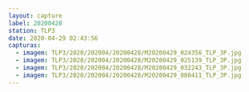 ```yaml
---
layout: capture
label: 20200428
station: TLP3
date: 2020-04-29 02:43:56
capturas:
  - imagem: TLP3/2020/202004/20200428/M20200429_024356_TLP_3P.jpg
  - imagem: TLP3/2020/202004/20200428/M20200429_025139_TLP_3P.jpg
  - imagem: TLP3/2020/202004/20200428/M20200429_032243_TLP_3P.jpg
  - imagem: TLP3/2020/202004/20200428/M20200429_080411_TLP_3P.jpg
---
```

